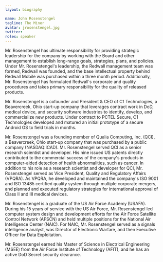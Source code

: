 ```yaml
---
layout: biography

name: John Rosenstengel 
tagline: The Miner 
avatar: jrosenstengel.jpg
twitter: 
roles: speaker
---
```

Mr. Rosenstengel has ultimate responsibility for providing strategic leadership for the company by working with the Board and other management to establish long-range goals, strategies, plans, and policies. Under Mr. Rosenstengel's leadership, the Redwall management team was formed, Redwall was founded, and the base intellectual property behind Redwall Mobile was purchased within a three month period. Additionally, Mr. Rosenstengel has formulated Redwall's corporate and quality procedures and takes primary responsibility for the quality of released products.

Mr. Rosenstengel is a cofounder and President & CEO of C1 Technologies, a Beavercreek, Ohio start-up company that leverages contract work in DoD, medical device, and security software industries to identify, develop, and commercialize new products. Under contract to PCTEL Secure, C1 Technologies developed and matured an initial prototype of a secure Android OS to field trials in months.

Mr. Rosenstengel was a founding member of Qualia Computing, Inc. (QCI), a Beavercreek, Ohio start-up company that was purchased by a public company (NASDAQ:ICAD). Mr. Rosenstengel served QCI as a senior research scientist and developer. His nine issued US patents directly contributed to the commercial success of the company's products in computer-aided detection of health abnormalities, such as cancer. In addition to his role as a research scientist and developer for QCI, Mr. Rosenstengel served as Vice President, Quality and Regulatory Affairs (VPQRA). As VPQRA, he developed and maintained the company's ISO 9001 and ISO 13485 certified quality system through multiple corporate mergers, and planned and executed regulatory strategies for international approval of Class II and III medical devices.

Mr. Rosenstengel is a graduate of the US Air Force Academy (USAFA). During his 15 years of service with the US Air Force, Mr. Rosenstengel led computer system design and development efforts for the Air Force Satellite Control Network (AFSCN) and held multiple positions for the National Air Intelligence Center (NAIC). For NAIC, Mr. Rosenstengel served as a signals intelligence analyst, was Director of Electronic Warfare, and then Executive Officer for Data Exploitation.

Mr. Rosenstengel earned his Master of Science in Electrical Engineering (MSEE) from the Air Force Institute of Technology (AFIT), and he has an active DoD Secret security clearance.
